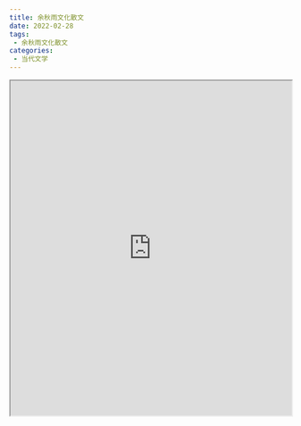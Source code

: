 ```yaml
---
title: 余秋雨文化散文
date: 2022-02-28
tags:
 - 余秋雨文化散文
categories:
 - 当代文学
---
```




<iframe src="https://study-doc.yourtools.icu/pdf/web/viewer.html?file=https://vkceyugu.cdn.bspapp.com/VKCEYUGU-e9075d72-0451-48df-afe1-d46932ae4554/5febc3a6-0237-4612-95a7-0d84af4614b0.pdf" width="100%" height="600px"></iframe>
